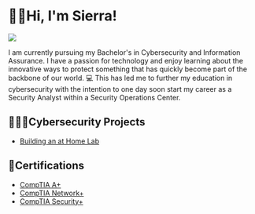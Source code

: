 # 👋🏽Hi, I'm Sierra!
<a href="https://linkedin.com/in/sierrastrickland"><img src="https://img.shields.io/badge/-LinkedIn-0072b1?&style=for-the-badge&logo=linkedin&logoColor=white" /></a>


I am currently pursuing my Bachelor's in Cybersecurity and Information Assurance. I have a passion for technology and enjoy learning about the innovative ways to protect something that has quickly become part of the backbone of our world. 💻 This has led me to further my education in cybersecurity with the intention to one day soon start my career as a Security Analyst within a Security Operations Center.

<h2>👩🏽‍💻Cybersecurity Projects</h2>

  - [Building an at Home Lab](https://github.com/CyberCee23/LABURL)

<h2>📄Certifications</h2>

  - [CompTIA A+](https://www.credly.com/badges/8c113358-eb7b-4591-ace8-3065875edad0/linked_in_profile)
  - [CompTIA Network+](https://www.credly.com/badges/99853c11-4ad0-4673-bd5d-34dd29631cb4/public_url)
  - [CompTIA Security+](https://www.credly.com/badges/3a33c2e4-3f52-4f1d-b5d0-2f8c478c4f1e/public_url)


